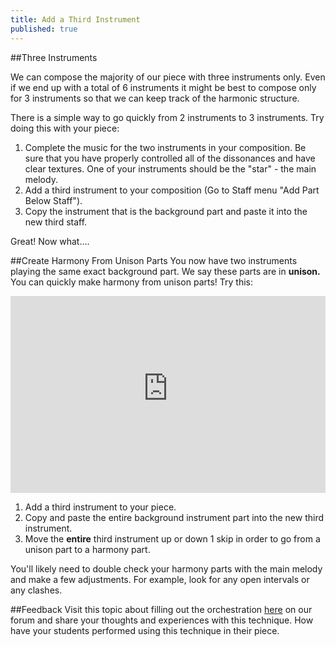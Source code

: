```yaml
---
title: Add a Third Instrument
published: true
---
```



##Three Instruments

We can compose the majority of our piece with three instruments only. Even if we end up with a total of 6 instruments it might be best to compose only for 3 instruments so that we can keep track of the harmonic structure. 


There is a simple way to go quickly from 2 instruments to 3 instruments. Try doing this with your piece:


1. Complete the music for the two instruments in your composition. Be sure that you have properly controlled all of the dissonances and have clear textures. One of your instruments should be the "star" - the main melody. 
2. Add a third instrument to your composition (Go to Staff menu "Add Part Below Staff").
3. Copy the instrument that is the background part and paste it into the new third staff. 


Great! Now what....


##Create Harmony From Unison Parts 
You now have two instruments playing the same exact background part.  We say these parts are in **unison.**  You can quickly make harmony from unison parts! Try this:
 



<iframe width="100%" height="315" src="https://dl.dropboxusercontent.com/u/12899352/Gifs/3instruments.gif" frameborder="0"></iframe>


1. Add a third instrument to your piece. 
2. Copy and paste the entire background instrument part into the new third instrument.
3. Move the **entire** third instrument up or down 1 skip in order to go from a unison part to a harmony part. 


You'll likely need to double check your harmony parts with the main melody and make a few adjustments. For example, look for any open intervals or any clashes. 

##Feedback
Visit this topic about filling out the orchestration [here](http://discourse.yciw.net/t/using-copy-and-paste-to-fill-out-the-instrumentation/61?u=matt) on our forum and share your thoughts and experiences with this technique.  How have your students performed using this technique in their piece. 



